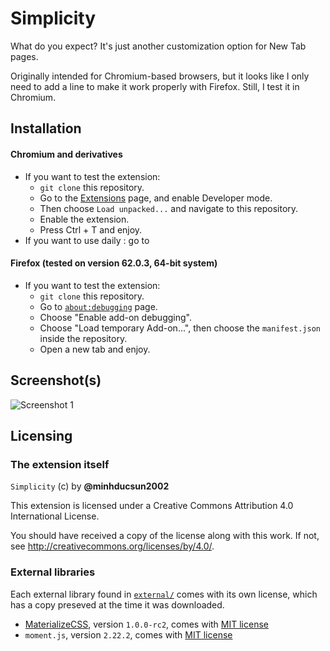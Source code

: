 # Simplicity
What do you expect? It's just another customization option for New Tab pages.

Originally intended for Chromium-based browsers, but it looks like I only need to add a line
to make it work properly with Firefox. Still, I test it in Chromium.

## Installation
#### Chromium and derivatives
- If you want to test the extension:
  - `git clone` this repository.
  - Go to the [Extensions](chrome://extensions) page, and enable Developer mode.
  - Then choose `Load unpacked...` and navigate to this repository.
  - Enable the extension.
  - Press Ctrl + T and enjoy.
- If you want to use daily : go to

#### Firefox (tested on version 62.0.3, 64-bit system)
- If you want to test the extension:
  - `git clone` this repository.
  - Go to [`about:debugging`](about:debugging) page.
  - Choose "Enable add-on debugging".
  - Choose "Load temporary Add-on...", then choose the `manifest.json` inside the repository.
  - Open a new tab and enjoy.

## Screenshot(s)
![Screenshot 1](examples/Screenshot_2018-12-08_18-21-36.png)

## Licensing
### The extension itself
`Simplicity` (c) by **@minhducsun2002**

This extension is licensed under a Creative Commons Attribution 4.0 International License.

You should have received a copy of the license along with this
work. If not, see <http://creativecommons.org/licenses/by/4.0/>.

### External libraries
Each external library found in [`external/`](external/) comes with its own license, which has
a copy preseved at the time it was downloaded.
- [MaterializeCSS](external/materialize/README.md), version `1.0.0-rc2`, comes with [MIT license](external/materialize/LICENSE)
- `moment.js`, version `2.22.2`, comes with [MIT license](external/materialize/LICENSE)
